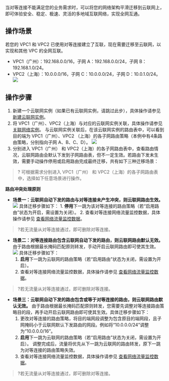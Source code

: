 当对等连接不能满足您的业务需求时，可以将您的网络架构平滑迁移到云联网上，即可体验安全、稳定、极速、灵活的多地域互联网络，实现全网互通。

## 操作场景
若您的 VPC1 和 VPC2 已使用对等连接建立了互联，现在需要迁移至云联网，以实现和其他 VPC 的全网互联。
- VPC1（广州）：192.168.0.0/16，子网 A：192.168.0.0/24，子网 B：192.168.1.0/24。
- VPC2（上海）：10.0.0.0/16，子网 C：10.0.0.0/24，子网 D：10.0.1.0/24。
![](https://main.qcloudimg.com/raw/b8375dc8a3da681835b7d5d5f72cbd42.png)

## 操作步骤
1. 新建一个云联网实例（如果已有云联网实例，请跳过此步），具体操作请参见 [新建云联网实例](https://cloud.tencent.com/document/product/877/18752)。
2. 将 VPC1（广州）、VPC2（上海）与对应的云联网实例关联，具体操作请参见 [关联网络实例](https://cloud.tencent.com/document/product/877/18747)。
   与云联网实例关联后，在该云联网实例的路由表中，可以看到目的端为 VPC1（广州）、VPC2 （上海）的各子网路由策略（本例中有4条路由策略，分别指向子网 A、B、C、D）。
![](https://main.qcloudimg.com/raw/2b643480e0700c58c5a31e9b72328218.png)
3. 分别进入 VPC1（广州） 和 VPC2（上海）的各子网路由表中，查看路由情况，云联网路由会默认下发到子网路由表，但不一定生效。若路由下发未生效，需要手动操作停用或启用路由完成最终迁移，共有如下三种迁移场景：
>? 可根据需求分别进入 VPC1（广州） 和 VPC2（上海）的各子网路由表中，选择如下任意场景进行操作。
>
**路由冲突处理原则**[](id:lyct)
 - **场景一：云联网自动下发的路由与对等连接未产生冲突，则云联网路由生效。**
  ![](https://main.qcloudimg.com/raw/6b53971bfe18dc342c7075759179144f.png)
	  具体迁移步骤如下：
		1. **停用**下一跳为该对等连接的路由策略（若“启用路由”状态为开启，需设置为关闭）。
		2. 查看对等连接网络流量监控数据，具体操作请参见 [查看网络流量监控数据](https://cloud.tencent.com/document/product/553/18842)。
>?若无流量从对等连接通过，即可删除对等连接。
 - **场景二：对等连接路由包含云联网自动下发的路由，则云联网路由默认无效。**
 由于路由根据最长掩码匹配原则转发，手动开启云联网路由即可使其生效。
   ![](https://main.qcloudimg.com/raw/6fecb22a1dbbaeb4be60cd05e6adf6f3.png)
   具体迁移步骤如下：
     1. **启用**下一跳为云联网的路由策略（若“启用路由”状态为关闭，需设置为开启）。
     2. 查看对等连接网络流量监控数据，具体操作请参见 [查看网络流量监控数据](https://cloud.tencent.com/document/product/553/18842)。
>?若无流量从对等连接通过，即可删除对等连接。
 - **场景三：云联网自动下发的路由包含或等于对等连接的路由，则云联网路由默认无效。**
 由于路由根据最长掩码匹配原则转发，您需要先调整对等连接路由策略目的段，再手动开启云联网路由即可使其生效。具体迁移步骤如下：
      1. 更改对等连接的路由策略，将目的端网段调整为包含原目的端网段，且子网掩码小于云联网默认下发路由的网段。例如将“10.0.0.0/24”调整为“10.0.0.0/16”。 			
      2. **启用**下一跳为云联网的路由策略（若“启用路由”状态为关闭，需设置为开启）。
      调整完成后，流量将优先从下一跳为云联网的路由转发，原下一跳为对等连接的路由策略失效。
      3. 查看对等连接网络流量监控数据，具体操作请参见 [查看网络流量监控数据](https://cloud.tencent.com/document/product/553/18842)。
>?若无流量从对等连接通过，即可删除对等连接。

